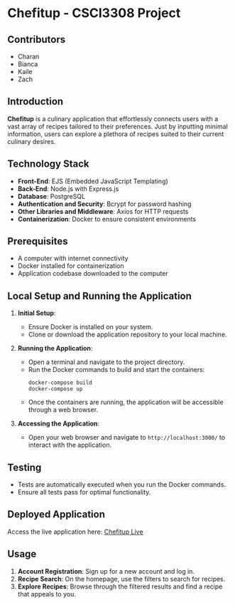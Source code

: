 # Chefitup - CSCI3308 Project

## Contributors
- Charan
- Bianca
- Kaile
- Zach

## Introduction
**Chefitup** is a culinary application that effortlessly connects users with a vast array of recipes tailored to their preferences. Just by inputting minimal information, users can explore a plethora of recipes suited to their current culinary desires.

## Technology Stack
- **Front-End**: EJS (Embedded JavaScript Templating)
- **Back-End**: Node.js with Express.js
- **Database**: PostgreSQL
- **Authentication and Security**: Bcrypt for password hashing
- **Other Libraries and Middleware**: Axios for HTTP requests
- **Containerization**: Docker to ensure consistent environments

## Prerequisites
- A computer with internet connectivity
- Docker installed for containerization
- Application codebase downloaded to the computer

## Local Setup and Running the Application
1. **Initial Setup**:
   - Ensure Docker is installed on your system.
   - Clone or download the application repository to your local machine.

2. **Running the Application**:
   - Open a terminal and navigate to the project directory.
   - Run the Docker commands to build and start the containers:
     ```
     docker-compose build
     docker-compose up
     ```
   - Once the containers are running, the application will be accessible through a web browser.

3. **Accessing the Application**:
   - Open your web browser and navigate to `http://localhost:3000/` to interact with the application.

## Testing
- Tests are automatically executed when you run the Docker commands.
- Ensure all tests pass for optimal functionality.

## Deployed Application
Access the live application here: [Chefitup Live](http://recitation-11-team-04.eastus.cloudapp.azure.com:3000/)

## Usage
1. **Account Registration**: Sign up for a new account and log in.
2. **Recipe Search**: On the homepage, use the filters to search for recipes.
3. **Explore Recipes**: Browse through the filtered results and find a recipe that appeals to you.

